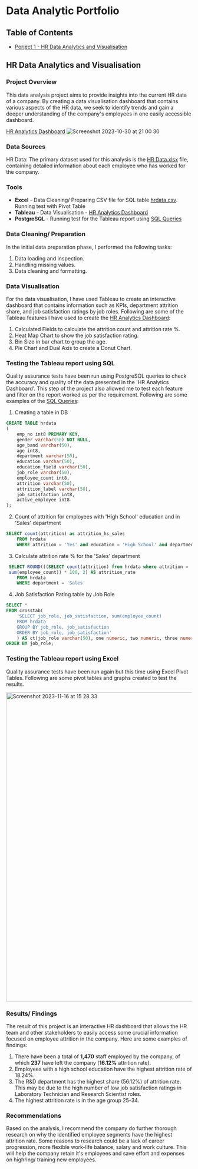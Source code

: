 # Data Analytic Portfolio 

## Table of Contents
- [Porject 1 - HR Data Analytics and Visualisation](#HR-Data-Analytics-and-Visualisation)  

## HR Data Analytics and Visualisation

### Project Overview

This data analysis project aims to provide insights into the current HR data of a company. By creating a data visualisation dashboard that contains various aspects of the HR data, we seek to identify trends and gain a deeper understanding of the company's employees in one easily accessible dashboard. 

[HR Analytics Dashboard](https://public.tableau.com/app/profile/pradip.pun/viz/HRAnalyticsDashboard_16986995899550/HRANALYTICSDASHBOARD) 
![Screenshot 2023-10-30 at 21 00 30](https://github.com/pradippun/portfolio/assets/149323535/11d29033-1623-4aaf-89f9-a9b51a9d6acc)


### Data Sources

HR Data: The primary dataset used for this analysis is the [HR Data.xlsx](https://github.com/pradippun/portfolio/blob/main/HR%20Data.xlsx) file, containing detailed information about each employee who has worked for the company.  

### Tools
- **Excel** - Data Cleaning/ Preparing CSV file for SQL table [hrdata.csv](https://github.com/pradippun/portfolio/blob/main/hrdata.csv). Running test with Pivot Table
- **Tableau** - Data Visualisation - [HR Analytics Dashboard](https://public.tableau.com/app/profile/pradip.pun/viz/HRAnalyticsDashboard_16986995899550/HRANALYTICSDASHBOARD) 
- **PostgreSQL** - Running test for the Tableau report using [SQL Queries](https://github.com/pradippun/portfolio/blob/main/HR_Data_Test_SQL.sql)

### Data Cleaning/ Preparation
In the initial data preparation phase, I performed the following tasks:
1. Data loading and inspection.
2. Handling missing values.
3. Data cleaning and formatting.

### Data Visualisation
For the data visualisation, I have used Tableau to create an interactive dashboard that contains information such as KPIs, department attrition share, and job satisfaction ratings by job roles.
Following are some of the Tableau features I have used to create the [HR Analytics Dashboard](https://public.tableau.com/app/profile/pradip.pun/viz/HRAnalyticsDashboard_16986995899550/HRANALYTICSDASHBOARD): 
1. Calculated Fields to calculate the attrition count and attrition rate %.
2. Heat Map Chart to show the job satisfaction rating.
3. Bin Size in bar chart to group the age.
4. Pie Chart and Dual Axis to create a Donut Chart.

### Testing the Tableau report using **SQL**
Quality assurance tests have been run using PostgreSQL queries to check the accuracy and quality of the data presented in the 'HR Analytics Dashboard'. 
This step of the project also allowed me to test each feature and filter on the report worked as per the requirement. 
Following are some examples of the [SQL Queries](https://github.com/pradippun/portfolio/blob/main/HR_Data_Test_SQL.sql):
1. Creating a table in DB
```sql
CREATE TABLE hrdata
(	
	emp_no int8 PRIMARY KEY,
	gender varchar(50) NOT NULL,
	age_band varchar(50),
	age int8,
	department varchar(50),
	education varchar(50),
	education_field varchar(50),
	job_role varchar(50),
	employee_count int8,
	attrition varchar(50),
	attrition_label varchar(50),
	job_satisfaction int8,
	active_employee int8
);
```
2. Count of attrition for employees with 'High School' education and in 'Sales' department
```sql
SELECT count(attrition) as attrition_hs_sales
	FROM hrdata
	WHERE attrition = 'Yes' and education = 'High School' and department = 'Sales'
```
3. Calculate attrition rate % for the 'Sales' department
```sql
 SELECT ROUND(((SELECT count(attrition) from hrdata where attrition = 'Yes'and department = 'Sales')/
 sum(employee_count)) * 100, 2) AS attrition_rate
 	FROM hrdata
	WHERE department = 'Sales'
```
4. Job Satisfaction Rating table by Job Role
```sql
SELECT *
FROM crosstab(
	'SELECT job_role, job_satisfaction, sum(employee_count)
	FROM hrdata
	GROUP BY job_role, job_satisfaction
	ORDER BY job_role, job_satisfaction'
	) AS ct(job_role varchar(50), one numeric, two numeric, three numeric, four numeric)
ORDER BY job_role;
```

### Testing the Tableau report using **Excel**
Quality assurance tests have been run again but this time using Excel Pivot Tables. 
Following are some pivot tables and graphs created to test the results. 

<img width="839" alt="Screenshot 2023-11-16 at 15 28 33" src="https://github.com/pradippun/portfolio/assets/149323535/a037e88b-2a62-438b-96c5-9ee93d5153b0">

### Results/ Findings
The result of this project is an interactive HR dashboard that allows the HR team and other stakeholders to easily access some crucial information focused on employee attrition in the company. 
Here are some examples of findings: 
1. There have been a total of **1,470** staff employed by the company, of which **237** have left the company (**16.12%** attrition rate).
2. Employees with a high school education have the highest attrition rate of 18.24%. 
3. The R&D department has the highest share (56.12%) of attrition rate. This may be due to the high number of low job satisfaction ratings in Laboratory Technician and Research Scientist roles.
4. The highest attrition rate is in the age group 25-34. 

### Recommendations
Based on the analysis, I recommend the company do further thorough research on why the identified employee segments have the highest attrition rate. Some reasons to research could be a lack of career progression, more flexible work-life balance, salary and work culture. This will help the company retain it's employees and save effort and expenses on highring/ training new employees.  
